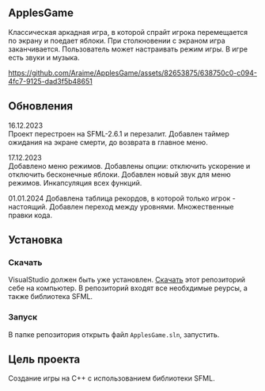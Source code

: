 ## ApplesGame

Классическая аркадная игра, в которой спрайт игрока перемещается
по экрану и поедает яблоки. При столкновении с экраном игра 
заканчивается. Пользователь может настраивать режим игры. В игре 
есть звуки и музыка.

https://github.com/Araime/ApplesGame/assets/82653875/638750c0-c094-4fc7-9125-dad3f5b48651

## Обновления

16.12.2023  
Проект перестроен на SFML-2.6.1 и перезалит. Добавлен таймер ожидания 
на экране смерти, до возврата в главное меню. 

17.12.2023  
Добавлено меню режимов. Добавлены опции: отключить ускорение и 
отключить бесконечные яблоки. Добавлен новый звук для меню режимов. 
Инкапсуляция всех функций.

01.01.2024
Добавлена таблица рекордов, в которой только игрок - настоящий. Добавлен
переход между уровнями. Множественные правки кода.

## Установка

### Скачать

VisualStudio должен быть уже установлен.
[Скачать](https://github.com/Araime/ApplesGame/archive/master.zip) этот
репозиторий себе на компьютер. В репозиторий входят все необхдимые 
реурсы, а также библиотека SFML.


### Запуск

В папке репозитория открыть файл `ApplesGame.sln`, запустить.

## Цель проекта

Создание игры на C++ с использованием библиотеки SFML.
